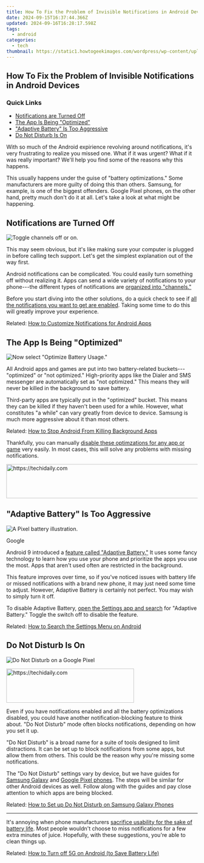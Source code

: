 ```yaml
---
title: How To Fix the Problem of Invisible Notifications in Android Devices
date: 2024-09-15T16:37:44.366Z
updated: 2024-09-16T16:28:17.598Z
tags:
  - android
categories:
  - tech
thumbnail: https://static1.howtogeekimages.com/wordpress/wp-content/uploads/2021/06/android-minimize-notifications-1.png
---
```


## How To Fix the Problem of Invisible Notifications in Android Devices

### Quick Links

* [Notifications are Turned Off](https://article-posts.techidaily.com/updated-live-streaming-showdown-obs-vs-wirecast-faceoff-for-2024/)
* [The App Is Being "Optimized"](https://some-skills.techidaily.com/updated-transform-your-imagination-into-visual-masterpieces-on-windows-10/)
* ["Adaptive Battery" Is Too Aggressive](https://easy-unlock-android.techidaily.com/6-proven-ways-to-unlock-poco-m6-pro-5g-phone-when-you-forget-the-password-by-drfone-android/)
* [Do Not Disturb Is On](https://screen-activity-recording.techidaily.com/new-in-2024-streamer-struggle-navigating-the-waters-between-obs-and-twitch/)

 With so much of the Android expirience revolving around notifications, it's very frustrating to realize you missed one. What if it was urgent? What if it was really important? We'll help you find some of the reasons why this happens.

 This usually happens under the guise of "battery optimizations." Some manufacturers are more guilty of doing this than others. Samsung, for example, is one of the biggest offenders. Google Pixel phones, on the other hand, pretty much don't do it at all. Let's take a look at what might be happening.

##  Notifications are Turned Off

![Toggle channels off or on.](https://static1.howtogeekimages.com/wordpress/wp-content/uploads/2021/02/2021-02-25_15-52-42.png?trim=1,1&amp;bg-color=000&amp;pad=1,1) 

 This may seem obvious, but it's like making sure your computer is plugged in before calling tech support. Let's get the simplest explanation out of the way first.

 Android notifications can be complicated. You could easily turn something off without realizing it. Apps can send a wide variety of notifications to your phone---the different types of notifications are [organized into "channels."](https://apple-account.techidaily.com/how-to-fix-when-apple-account-locked-on-iphone-8-by-drfone-ios/) 

 Before you start diving into the other solutions, do a quick check to see if [all the notifications you want to get are enabled](https://ai-video-apps.techidaily.com/new-tag-organize-and-enjoy-best-video-tag-editors-for-windows-and-macos/). Taking some time to do this will greatly improve your experience.

Related: [How to Customize Notifications for Android Apps](https://ai-video-apps.techidaily.com/new-tag-organize-and-enjoy-best-video-tag-editors-for-windows-and-macos/) 

##  The App Is Being "Optimized"

![Now select &quot;Optimize Battery Usage.&quot;](https://static1.howtogeekimages.com/wordpress/wp-content/uploads/2021/10/2021-10-20_16-30-40.png?trim=1,1&amp;bg-color=000&amp;pad=1,1) 

 All Android apps and games are put into two battery-related buckets---"optimized" or "not optimized." High-priority apps like the Dialer and SMS messenger are automatically set as "not optimized." This means they will never be killed in the background to save battery.

 Third-party apps are typically put in the "optimized" bucket. This means they can be killed if they haven't been used for a while. However, what constitutes "a while" can vary greatly from device to device. Samsung is much more aggressive about it than most others.

Related: [How to Stop Android From Killing Background Apps](https://instagram-videos.techidaily.com/navigating-youtube-and-instagram-sharing-video-content-without-limits-for-2024/) 

 Thankfully, you can manually [disable these optimzations for any app or game](https://instagram-videos.techidaily.com/navigating-youtube-and-instagram-sharing-video-content-without-limits-for-2024/) very easily. In most cases, this will solve any problems with missing notifications.

<!-- affiliate ads begin -->
<a href="https://wigfever.sjv.io/c/5597632/2014859/22899" target="_top" id="2014859">
  <img src="//a.impactradius-go.com/display-ad/22899-2014859" border="0" alt="https://techidaily.com" width="728" height="90"/>
</a>
<img height="0" width="0" src="https://wigfever.sjv.io/i/5597632/2014859/22899" style="position:absolute;visibility:hidden;" border="0" />
<!-- affiliate ads end -->

##  "Adaptive Battery" Is Too Aggressive

![A Pixel battery illustration.](https://static1.howtogeekimages.com/wordpress/wp-content/uploads/2021/10/adaptive-battery-1024x576.jpg) 

Google

 Android 9 introduced a [feature called "Adaptive Battery."](https://some-knowledge.techidaily.com/updated-from-creation-to-apple-your-podcasts-journey/) It uses some fancy technology to learn how you use your phone and prioritize the apps you use the most. Apps that aren't used often are restricted in the background.

 This feature improves over time, so if you've noticed issues with battery life or missed notifications with a brand new phone, it may just need some time to adjust. However, Adaptive Battery is certainly not perfect. You may wish to simply turn it off.

 To disable Adaptive Battery, [open the Settings app and search](https://desktop-recording.techidaily.com/in-2024-simplify-virtual-collaboration-a-zoom-setup-overview/) for "Adaptive Battery." Toggle the switch off to disable the feature.

Related: [How to Search the Settings Menu on Android](https://desktop-recording.techidaily.com/in-2024-simplify-virtual-collaboration-a-zoom-setup-overview/) 

##  Do Not Disturb Is On

![Do Not Disturb on a Google Pixel](https://static1.howtogeekimages.com/wordpress/wp-content/uploads/2020/08/do-not-disturb-pixel-hero.png?width=1198&amp;trim=1,1&amp;bg-color=000&amp;pad=1,1) 

<!-- affiliate ads begin -->
<a href="https://aligracehair.sjv.io/c/5597632/2135402/19272" target="_top" id="2135402">
  <img src="//a.impactradius-go.com/display-ad/19272-2135402" border="0" alt="https://techidaily.com" width="336" height="90"/>
</a>
<img height="0" width="0" src="https://aligracehair.sjv.io/i/5597632/2135402/19272" style="position:absolute;visibility:hidden;" border="0" />
<!-- affiliate ads end -->

 Even if you have notifications enabled and all the battery optimizations disabled, you could have another notification-blocking feature to think about. "Do Not Disturb" mode often blocks notifications, depending on how you set it up.

 "Do Not Disturb" is a broad name for a suite of tools designed to limit distractions. It can be set up to block notifications from some apps, but allow them from others. This could be the reason why you're missing some notifications.

 The "Do Not Disturb" settings vary by device, but we have guides for [Samsung Galaxy](https://windows11.techidaily.com/emergency-printer-deletion-in-windows-os-a-step-by-step-approach/) and [Google Pixel phones](https://ai-video-apps.techidaily.com/new-2024-approved-transform-your-videos-with-these-12-innovative-online-animation-makers/). The steps will be similar for other Android devices as well. Follow along with the guides and pay close attention to which apps are being blocked.

Related: [How to Set up Do Not Disturb on Samsung Galaxy Phones](https://windows11.techidaily.com/emergency-printer-deletion-in-windows-os-a-step-by-step-approach/) 

---

 It's annoying when phone manufacturers [sacrifice usability for the sake of battery life](https://apple-account.techidaily.com/troubleshooting-error-connecting-to-the-apple-id-server-on-iphone-6-by-drfone-ios/). Most people wouldn't choose to miss notifications for a few extra minutes of juice. Hopefully, with these suggestions, you're able to clean things up.

Related: [How to Turn off 5G on Android (to Save Battery Life)](https://apple-account.techidaily.com/troubleshooting-error-connecting-to-the-apple-id-server-on-iphone-6-by-drfone-ios/)

<ins class="adsbygoogle"
     style="display:block"
     data-ad-format="autorelaxed"
     data-ad-client="ca-pub-7571918770474297"
     data-ad-slot="1223367746"></ins>

<ins class="adsbygoogle"
     style="display:block"
     data-ad-client="ca-pub-7571918770474297"
     data-ad-slot="8358498916"
     data-ad-format="auto"
     data-full-width-responsive="true"></ins>



